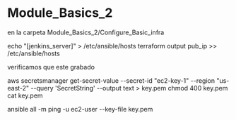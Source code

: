 # Module_Basics_2

en la carpeta Module_Basics_2/Configure_Basic_infra

echo "[jenkins_server]" > /etc/ansible/hosts
terraform output pub_ip >> /etc/ansible/hosts

verificamos que este grabado

aws secretsmanager get-secret-value --secret-id "ec2-key-1" --region "us-east-2" --query 'SecretString' --output text > key.pem
chmod 400 key.pem
cat key.pem

ansible all -m ping -u ec2-user --key-file key.pem
